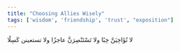 ```yaml
---
title: "Choosing Allies Wisely"
tags: ['wisdom', 'friendship', 'trust', "exposition"]
---
```


 لا تُؤَاخِيَنَّ خِبًا ولا تَسْتَنْصِرَنَّ عاجزًا ولا تستعينن كَسِلًا
